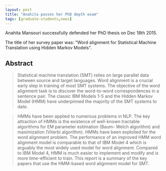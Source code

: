 ```yaml
---
layout: post
title: "Anahita passes her PhD depth exam"
tags: [graduate-students,news]
---
```


Anahita Mansouri successfully defended her PhD thesis on Dec 18th 2015. 

The title of her survey paper was: "Word alignment for Statistical Machine Translation using Hidden Markov Models".

## Abstract

> Statistical machine translation (SMT) relies on large parallel data
> between source and target languages. Word alignment is a crucial
> early step in training of most SMT systems. The objective of the
> word alignment task is to discover the word-to-word correspondences
> in a sentence pair. The classic IBM Models 1-5 and the Hidden Markov
> Model (HMM) have underpinned the majority of the SMT systems to
> date.
 
> HMMs have been applied to numerous problems in NLP. The key attraction
> of HMMs is the existence of well-known tractable algorithms for EM
> parameter estimation (Baum- Welch algorithm) and maximization
> (Viterbi algorithm). HMMs have been exploited for the word alignment
> problem. The performance of an improved HMM word alignment model
> is comparable to that of IBM Model 4 which is arguably the most
> widely used model for word alignment. Compared to IBM Model 4, HMM
> is much easier to implement and modify and is more time-efficient
> to train. This report is a summary of the key papers that use the
> HMM-based word alignment model for SMT.
